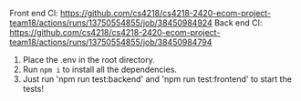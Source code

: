 Front end CI: https://github.com/cs4218/cs4218-2420-ecom-project-team18/actions/runs/13750554855/job/38450984924
Back end CI: https://github.com/cs4218/cs4218-2420-ecom-project-team18/actions/runs/13750554855/job/38450984794


1. Place the .env in the root directory.
2. Run `npm i` to install all the dependencies.
3. Just run 'npm run test:backend' and 'npm run test:frontend' to start the tests! 